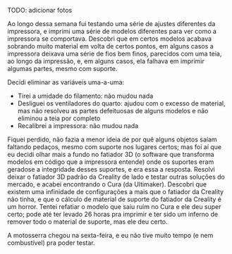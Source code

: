 TODO: adicionar fotos

Ao longo dessa semana fui testando uma série de ajustes diferentes da impressora, e imprimi uma série de modelos diferentes para ver como a impressora se comportava. Descobri que em certos modelos acabava sobrando muito material em volta de certos pontos, em alguns casos a impressora deixava uma série de fios bem finos, parecidos com uma teia, ao longo da impressão, e, em alguns casos, ela falhava em imprimir algumas partes, mesmo com suporte.

Decidi eliminar as variáveis uma-a-uma: 

* Tirei a umidade do filamento: não mudou nada
* Desliguei os ventiladores do quarto: ajudou com o excesso de material, mas não resolveu as partes defeituosas de alguns modelos e não eliminou a teia por completo
* Recalibrei a impressora: não mudou nada

Fiquei perdido, não fazia a menor ideia de por quê alguns objetos saíam faltando pedaços, mesmo com suporte nos lugares certos; mas foi aí que eu decidi olhar mais a fundo no fatiador 3D (o software que transforma modelos em código que a impressora entende) onde os suportes eram geradose a integridade desses suportes, e era essa a resposta.
Resolvi deixar o fatiador 3D padrão da Creality de lado e testar outras soluções do mercado, e acabei encontrando o Cura (da Ultimaker). Descobri que existem uma infinidade de configurações a mais que o fatiador da Creality não tinha, e que o cálculo de material de suporte do fatiador da Creality é um horror. Tentei refatiar o modelo que saiu ruim no Cura e ele deu super certo; pode até ter levado 26 horas pra imprimir e ter sido um inferno de remover todo o material de suporte, mas ele deu certo.

A motosserra chegou na sexta-feira, e eu não tive muito tempo (e nem combustível) pra poder testar.